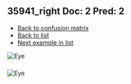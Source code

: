 ## 35941_right Doc: 2 Pred: 2
- [Back to confusion matrix](https://github.com/juliandewit/kaggle_retinopathy/blob/master/matrix.md)
- [Back to list](https://github.com/juliandewit/kaggle_retinopathy/blob/master/lists/22/list.md)
- [Next example in list](https://github.com/juliandewit/kaggle_retinopathy/blob/master/lists/22/35/35962_left.md)

![Eye](https://retinopaty.blob.core.windows.net/size1024/35941_right_2.jpeg)

### 

![Eye]()
